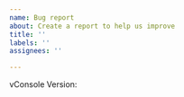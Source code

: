 ```yaml
---
name: Bug report
about: Create a report to help us improve
title: ''
labels: ''
assignees: ''

---
```


vConsole Version:
